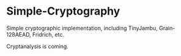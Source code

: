 # Simple-Cryptography

Simple cryptographic implementation, including TinyJambu, Grain-128AEAD, Fridrich, etc.

Cryptanalysis is coming.
